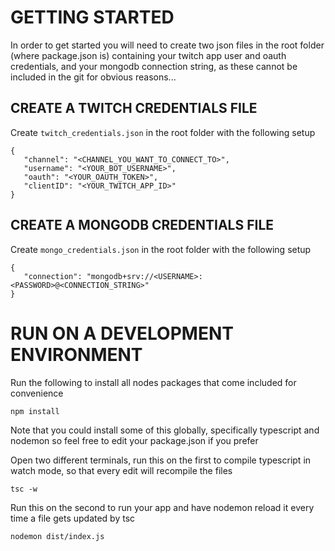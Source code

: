 # GETTING STARTED

In order to get started you will need to create two json files in the root folder (where package.json is) containing your twitch app user and oauth credentials, and your mongodb connection string, as these cannot be included in the git for obvious reasons...

## CREATE A TWITCH CREDENTIALS FILE
Create `twitch_credentials.json` in the root folder with the following setup

 ```
 {
    "channel": "<CHANNEL_YOU_WANT_TO_CONNECT_TO>",
    "username": "<YOUR_BOT_USERNAME>",
    "oauth": "<YOUR_OAUTH_TOKEN>",
    "clientID": "<YOUR_TWITCH_APP_ID>"
 }
 ```

## CREATE A MONGODB CREDENTIALS FILE
Create `mongo_credentials.json` in the root folder with the following setup

 ```
{
    "connection": "mongodb+srv://<USERNAME>:<PASSWORD>@<CONNECTION_STRING>"
}
 ```

# RUN ON A DEVELOPMENT ENVIRONMENT
Run the following to install all nodes packages that come included for convenience
```
npm install
```

Note that you could install some of this globally, specifically typescript and nodemon so feel free to edit your package.json if you prefer

Open two different terminals, run this on the first to compile typescript in watch mode, so that every edit will recompile the files
```
tsc -w
```
Run this on the second to run your app and have nodemon reload it every time a file gets updated by tsc
```
nodemon dist/index.js
```